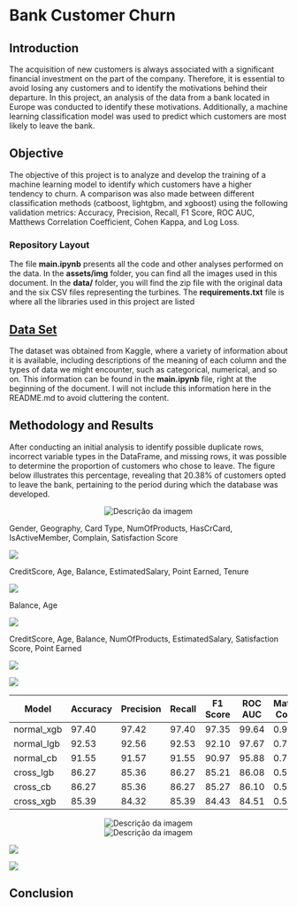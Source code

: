 # Bank Customer Churn

## Introduction

The acquisition of new customers is always associated with a significant financial investment on the part of the company. Therefore, it is essential to avoid losing any customers and to identify the motivations behind their departure. In this project, an analysis of the data from a bank located in Europe was conducted to identify these motivations. Additionally, a machine learning classification model was used to predict which customers are most likely to leave the bank.

## Objective

The objective of this project is to analyze and develop the training of a machine learning model to identify which customers have a higher tendency to churn. A comparison was also made between different classification methods (catboost, lightgbm, and xgboost) using the following validation metrics: Accuracy, Precision, Recall, F1 Score, ROC AUC, Matthews Correlation Coefficient, Cohen Kappa, and Log Loss.


### Repository Layout

The file __main.ipynb__ presents all the code and other analyses performed on the data. In the __assets/img__ folder, you can find all the images used in this document. In the __data/__ folder, you will find the zip file with the original data and the six CSV files representing the turbines. The __requirements.txt__ file is where all the libraries used in this project are listed

## [Data Set](https://www.kaggle.com/datasets/radheshyamkollipara/bank-customer-churn)

The dataset was obtained from Kaggle, where a variety of information about it is available, including descriptions of the meaning of each column and the types of data we might encounter, such as categorical, numerical, and so on. This information can be found in the __main.ipynb__ file, right at the beginning of the document. I will not include this information here in the README.md to avoid cluttering the content.

## Methodology and Results

After conducting an initial analysis to identify possible duplicate rows, incorrect variable types in the DataFrame, and missing rows, it was possible to determine the proportion of customers who chose to leave. The figure below illustrates this percentage, revealing that 20.38% of customers opted to leave the bank, pertaining to the period during which the database was developed.

<div style="text-align: center;">
    <img src="assets/img/1.png" alt="Descrição da imagem">
</div>

Gender, Geography, Card Type, NumOfProducts, HasCrCard, IsActiveMember, Complain, Satisfaction Score

![](assets/img/2.png)

CreditScore, Age, Balance, EstimatedSalary, Point Earned, Tenure

![](assets/img/3.png)

Balance, Age


![](assets/img/4.png)

CreditScore, Age, Balance, NumOfProducts, EstimatedSalary, Satisfaction Score, Point Earned

![](assets/img/5.png)

![](assets/img/6.png)



| Model         | Accuracy | Precision | Recall | F1 Score | ROC AUC | Matthews Corrcoef | Cohen Kappa | Log Loss |
|---------------|----------|-----------|--------|----------|---------|-------------------|-------------|----------|
| normal_xgb    | 97.40    | 97.42     | 97.40  | 97.35    | 99.64   | 0.92              | 0.92        | 11.91    |
| normal_lgb    | 92.53    | 92.56     | 92.53  | 92.10    | 97.67   | 0.76              | 0.75        | 20.03    |
| normal_cb     | 91.55    | 91.57     | 91.55  | 90.97    | 95.88   | 0.73              | 0.71        | 22.22    |
| cross_lgb     | 86.27    | 85.36     | 86.27  | 85.21    | 86.08   | 0.53              | 0.52        | 33.75    |
| cross_cb      | 86.27    | 85.36     | 86.27  | 85.27    | 86.10   | 0.53              | 0.52        | 33.99    |
| cross_xgb     | 85.39    | 84.32     | 85.39  | 84.43    | 84.51   | 0.51              | 0.50        | 36.88    |


<div style="text-align: center;">
    <img src="assets/img/7.png" alt="Descrição da imagem">
</div>


<div style="text-align: center;">
    <img src="assets/img/8.png" alt="Descrição da imagem">
</div>


![](assets/img/9.png)


![](assets/img/10.png)


## Conclusion